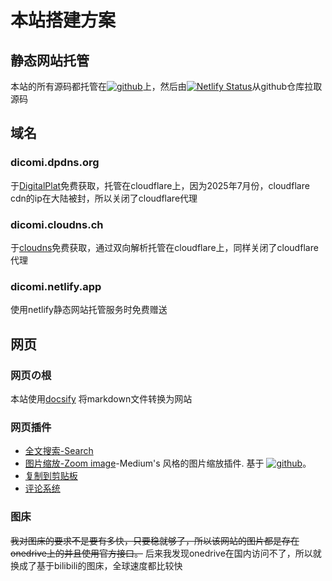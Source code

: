 # 本站搭建方案

## 静态网站托管  
本站的所有源码都托管在[![github](https://img.shields.io/badge/github-12100E.svg?&logo=github&logoColor=white)](https://github.com/dicomi2488/dicomi2488.github.io)上，然后由[![Netlify Status](https://api.netlify.com/api/v1/badges/7f67682a-e069-462e-8dcd-00016c1cd399/deploy-status)](https://app.netlify.com/projects/dicomi/deploys)从github仓库拉取源码

## 域名
### dicomi.dpdns.org
于[DigitalPlat](https://domain.digitalplat.org/)免费获取，托管在cloudflare上，因为2025年7月份，cloudflare cdn的ip在大陆被封，所以关闭了cloudflare代理
### dicomi.cloudns.ch
于[cloudns](https://www.cloudns.net)免费获取，通过双向解析托管在cloudflare上，同样关闭了cloudflare代理
### dicomi.netlify.app
使用netlify静态网站托管服务时免费赠送
## 网页  
### 网页の根  
本站使用[docsify](https://docsify.js.org)
将markdown文件转换为网站  
### 网页插件
- [全文搜索-Search](https://docsify.js.org/#/zh-cn/plugins?id=%e5%85%a8%e6%96%87%e6%90%9c%e7%b4%a2-search)  
- [图片缩放-Zoom image](https://docsify.js.org/#/zh-cn/plugins?id=%e5%9b%be%e7%89%87%e7%bc%a9%e6%94%be-zoom-image)-Medium's 风格的图片缩放插件. 基于 [![github](https://img.shields.io/badge/github-medium_zoom-green)](https://github.com/francoischalifour/medium-zoom)。  
- [复制到剪贴板](https://docsify.js.org/#/zh-cn/plugins?id=%e5%a4%8d%e5%88%b6%e5%88%b0%e5%89%aa%e8%b4%b4%e6%9d%bf)  
- [评论系统](https://github.com/docsify-note/docsify-giscus)  
### 图床
~~我对图床的要求不是要有多快，只要稳就够了，所以该网站的图片都是存在onedrive上的并且使用官方接口。~~
后来我发现onedrive在国内访问不了，所以就换成了基于bilibili的图床，全球速度都比较快
